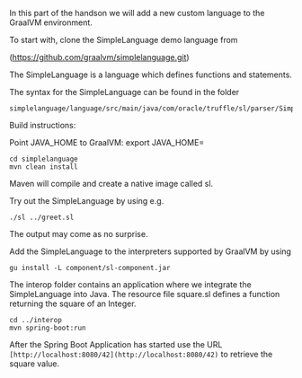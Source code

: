 In this part of the handson we will add a new custom language to the GraalVM environment.

To start with, clone the SimpleLanguage demo language from 

(https://github.com/graalvm/simplelanguage.git)

The SimpleLanguage is a language which defines functions and statements.

The syntax for the SimpleLanguage can be found in the folder
```
simplelanguage/language/src/main/java/com/oracle/truffle/sl/parser/SimpleLanguage.g4

```

Build instructions:

Point JAVA_HOME to GraalVM:
export JAVA_HOME=

```
cd simplelanguage
mvn clean install
```

Maven will compile and create a native image called sl.

Try out the SimpleLanguage by using e.g.

```
./sl ../greet.sl
``` 

The output may come as no surprise.

Add the SimpleLanguage to the interpreters supported by GraalVM by using

```
gu install -L component/sl-component.jar
```


The interop folder contains an application where we integrate the SimpleLanguage into Java.
The resource file square.sl defines a function returning the square of an Integer.


```
cd ../interop
mvn spring-boot:run
```

After the Spring Boot Application has started use the URL ```[http://localhost:8080/42](http://localhost:8080/42)``` to retrieve the square value.
